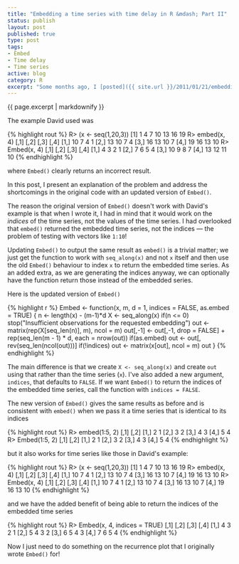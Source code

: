 ```yaml
--- 
title: "Embedding a time series with time delay in R &mdash; Part II"
status: publish
layout: post
published: true
type: post
tags: 
- Embed
- Time delay
- Time series
active: blog
category: R
excerpt: "Some months ago, I [posted]({{ site.url }}/2011/01/21/embedding-a-time-series-with-time-delay-in-r/ 'Embedding a time series with time delay in R') a function that extended the base [R](http://www.r-project.org 'R Website') function `embed()` to allow for time delay embedding. Today, David Gonzales [alerted]({{ site.url }}/2011/01/21/embedding-a-time-series-with-time-delay-in-r/#comment-870452698 'Link to David's comment') me to an inconsistency between `embed()` and `Embed()`."
---
```


{{ page.excerpt | markdownify  }}

The example David used was

{% highlight rout %}
R> (x <- seq(1,20,3))
[1]  1  4  7 10 13 16 19
R> embed(x, 4)
     [,1] [,2] [,3] [,4]
[1,]   10    7    4    1
[2,]   13   10    7    4
[3,]   16   13   10    7
[4,]   19   16   13   10
R> Embed(x, 4)
     [,1] [,2] [,3] [,4]
[1,]    4    3    2    1
[2,]    7    6    5    4
[3,]   10    9    8    7
[4,]   13   12   11   10
{% endhighlight %}

where `Embed()` clearly returns an incorrect result.

In this post, I present an explanation of the problem and address the shortcomings in the original code with an updated version of `Embed()`.

The reason the original version of `Embed()` doesn't work with David's example is that when I wrote it, I had in mind that it would work on the *indices* of the time series, not the values of the time series. I had overlooked that `embed()` returned the embedded time series, not the indices &mdash; the problem of testing with
vectors like `1:10`!

Updating `Embed()` to output the same result as `embed()` is a trivial matter; we just get the function to work with `seq_along(x)` and not `x` itself and then use the old `Embed()` behaviour to index `x` to return the embedded time series. As an added extra, as we are generating the indices anyway, we can optionally have the function return those instead of the embedded series.

Here is the updated version of `Embed()`

{% highlight r %}
Embed <- function(x, m, d = 1, indices = FALSE, as.embed = TRUE) {
    n <- length(x) - (m-1)*d
    X <- seq_along(x)
    if(n <= 0)
        stop("Insufficient observations for the requested embedding")
    out <- matrix(rep(X[seq_len(n)], m), ncol = m)
    out[,-1] <- out[,-1, drop = FALSE] +
        rep(seq_len(m - 1) * d, each = nrow(out))
    if(as.embed)
        out <- out[, rev(seq_len(ncol(out)))]
    if(!indices)
        out <- matrix(x[out], ncol = m)
    out
}
{% endhighlight %}

The main difference is that we create `X <- seq_along(x)` and create `out` using that rather than the time series (`x`). I've also added a new argument, `indices`, that defaults to `FALSE`. If we want `Embed()` to return the indices of the embedded time series, call the function with `indices = FALSE`.

The new version of `Embed()` gives the same results as before and is consistent with `embed()` when we pass it a time series that is identical to its indices

{% highlight rout %}
R> embed(1:5, 2)
     [,1] [,2]
[1,]    2    1
[2,]    3    2
[3,]    4    3
[4,]    5    4
R> Embed(1:5, 2)
     [,1] [,2]
[1,]    2    1
[2,]    3    2
[3,]    4    3
[4,]    5    4
{% endhighlight %}

but it also works for time series like those in David's example:

{% highlight rout %}
R> (x <- seq(1,20,3))
[1]  1  4  7 10 13 16 19
R> embed(x, 4)
     [,1] [,2] [,3] [,4]
[1,]   10    7    4    1
[2,]   13   10    7    4
[3,]   16   13   10    7
[4,]   19   16   13   10
R> Embed(x, 4)
     [,1] [,2] [,3] [,4]
[1,]   10    7    4    1
[2,]   13   10    7    4
[3,]   16   13   10    7
[4,]   19   16   13   10
{% endhighlight %}

and we have the added benefit of being able to return the indices of the embedded time series

{% highlight rout %}
R> Embed(x, 4, indices = TRUE)
     [,1] [,2] [,3] [,4]
[1,]    4    3    2    1
[2,]    5    4    3    2
[3,]    6    5    4    3
[4,]    7    6    5    4
{% endhighlight %}

Now I just need to do something on the recurrence plot that I originally wrote `Embed()` for!
